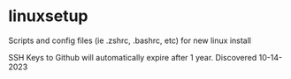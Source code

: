 # linuxsetup
Scripts and config files (ie .zshrc, .bashrc, etc) for new linux install

SSH Keys to Github will automatically expire after 1 year. Discovered 10-14-2023
